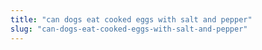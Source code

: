 ```yaml
---
title: "can dogs eat cooked eggs with salt and pepper"
slug: "can-dogs-eat-cooked-eggs-with-salt-and-pepper"
---
```


